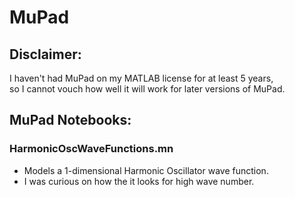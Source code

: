 # MuPad

## Disclaimer:
I haven't had MuPad on my MATLAB license for at least 5 years,<br>
so I cannot vouch how well it will work for later versions of MuPad.

## MuPad Notebooks:
### HarmonicOscWaveFunctions.mn
* Models a 1-dimensional Harmonic Oscillator wave function.
* I was curious on how the it looks for high wave number.

